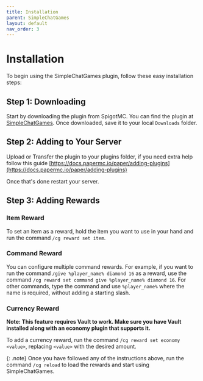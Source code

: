 ```yaml
---
title: Installation
parent: SimpleChatGames
layout: default
nav_order: 3
---
```


# Installation

To begin using the SimpleChatGames plugin, follow these easy installation steps:

## Step 1: Downloading

Start by downloading the plugin from SpigotMC. You can find the plugin at [SimpleChatGames](https://www.spigotmc.org/resources/simplechatgames.108655/). Once downloaded, save it to your local `Downloads` folder.

## Step 2: Adding to Your Server

Upload or Transfer the plugin to your plugins folder, if you need extra help follow this guide [https://docs.papermc.io/paper/adding-plugins](https://docs.papermc.io/paper/adding-plugins) 

Once that's done restart your server.

## Step 3: Adding Rewards

### Item Reward

To set an item as a reward, hold the item you want to use in your hand and run the command `/cg reward set item`.

### Command Reward

You can configure multiple command rewards. For example, if you want to run the command `/give %player_name% diamond 16` as a reward, use the command `/cg reward set command give %player_name% diamond 16`. For other commands, type the command and use `%player_name%` where the name is required, without adding a starting slash.

### Currency Reward

**Note: This feature requires Vault to work. Make sure you have Vault installed along with an economy plugin that supports it.**

To add a currency reward, run the command `/cg reward set economy <value>`, replacing `<value>` with the desired amount.

{: .note}
Once you have followed any of the instructions above, run the command `/cg reload` to load the rewards and start using SimpleChatGames.